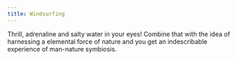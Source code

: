 ```yaml
---
title: Windsurfing
---
```

Thrill, adrenaline and salty water in your eyes! Combine that with the idea of harnessing a elemental force of nature and you get an indescribable  experience of man-nature symbiosis.